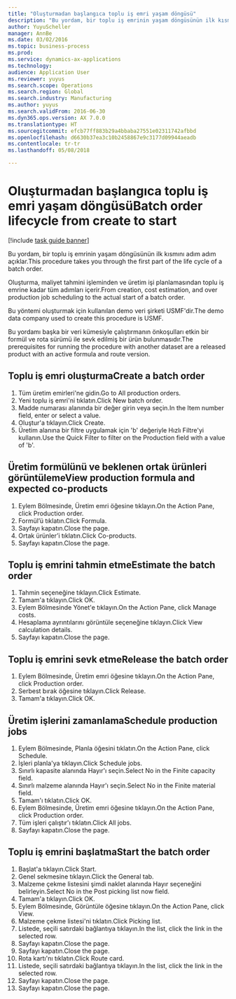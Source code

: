 ```yaml
--- 
title: "Oluşturmadan başlangıca toplu iş emri yaşam döngüsü"
description: "Bu yordam, bir toplu iş emrinin yaşam döngüsünün ilk kısmını adım adım açıklar."
author: YuyuScheller
manager: AnnBe
ms.date: 03/02/2016
ms.topic: business-process
ms.prod: 
ms.service: dynamics-ax-applications
ms.technology: 
audience: Application User
ms.reviewer: yuyus
ms.search.scope: Operations
ms.search.region: Global
ms.search.industry: Manufacturing
ms.author: yuyus
ms.search.validFrom: 2016-06-30
ms.dyn365.ops.version: AX 7.0.0
ms.translationtype: HT
ms.sourcegitcommit: efcb77ff883b29a4bbaba27551e02311742afbbd
ms.openlocfilehash: d6630b37ea3c10b2458867e9c3177d09944aeadb
ms.contentlocale: tr-tr
ms.lasthandoff: 05/08/2018

---
```

# <a name="batch-order-lifecycle-from-create-to-start"></a><span data-ttu-id="78603-103">Oluşturmadan başlangıca toplu iş emri yaşam döngüsü</span><span class="sxs-lookup"><span data-stu-id="78603-103">Batch order lifecycle from create to start</span></span>

[!include [task guide banner](../../includes/task-guide-banner.md)]

<span data-ttu-id="78603-104">Bu yordam, bir toplu iş emrinin yaşam döngüsünün ilk kısmını adım adım açıklar.</span><span class="sxs-lookup"><span data-stu-id="78603-104">This procedure takes you through the first part of the life cycle of a batch order.</span></span>

<span data-ttu-id="78603-105">Oluşturma, maliyet tahmini işleminden ve üretim işi planlamasından toplu iş emrine kadar tüm adımları içerir.</span><span class="sxs-lookup"><span data-stu-id="78603-105">From creation, cost estimation, and over production job scheduling to the actual start of a batch order.</span></span>



<span data-ttu-id="78603-106">Bu yöntemi oluşturmak için kullanılan demo veri şirketi USMF'dir.</span><span class="sxs-lookup"><span data-stu-id="78603-106">The demo data company used to create this procedure is USMF.</span></span> 



<span data-ttu-id="78603-107">Bu yordamı başka bir veri kümesiyle çalıştırmanın önkoşulları etkin bir formül ve rota sürümü ile sevk edilmiş bir ürün bulunmasıdır.</span><span class="sxs-lookup"><span data-stu-id="78603-107">The prerequisites for running the procedure with another dataset are a released product with an active formula and route version.</span></span>


## <a name="create-a-batch-order"></a><span data-ttu-id="78603-108">Toplu iş emri oluşturma</span><span class="sxs-lookup"><span data-stu-id="78603-108">Create a batch order</span></span>
1. <span data-ttu-id="78603-109">Tüm üretim emirleri'ne gidin.</span><span class="sxs-lookup"><span data-stu-id="78603-109">Go to All production orders.</span></span>
2. <span data-ttu-id="78603-110">Yeni toplu iş emri'ni tıklatın.</span><span class="sxs-lookup"><span data-stu-id="78603-110">Click New batch order.</span></span>
3. <span data-ttu-id="78603-111">Madde numarası alanında bir değer girin veya seçin.</span><span class="sxs-lookup"><span data-stu-id="78603-111">In the Item number field, enter or select a value.</span></span>
4. <span data-ttu-id="78603-112">Oluştur'a tıklayın.</span><span class="sxs-lookup"><span data-stu-id="78603-112">Click Create.</span></span>
5. <span data-ttu-id="78603-113">Üretim alanına bir filtre uygulamak için 'b' değeriyle Hızlı Filtre'yi kullanın.</span><span class="sxs-lookup"><span data-stu-id="78603-113">Use the Quick Filter to filter on the Production field with a value of 'b'.</span></span>

## <a name="view-production-formula-and-expected-co-products"></a><span data-ttu-id="78603-114">Üretim formülünü ve beklenen ortak ürünleri görüntüleme</span><span class="sxs-lookup"><span data-stu-id="78603-114">View production formula and expected co-products</span></span>
1. <span data-ttu-id="78603-115">Eylem Bölmesinde, Üretim emri öğesine tıklayın.</span><span class="sxs-lookup"><span data-stu-id="78603-115">On the Action Pane, click Production order.</span></span>
2. <span data-ttu-id="78603-116">Formül’ü tıklatın.</span><span class="sxs-lookup"><span data-stu-id="78603-116">Click Formula.</span></span>
3. <span data-ttu-id="78603-117">Sayfayı kapatın.</span><span class="sxs-lookup"><span data-stu-id="78603-117">Close the page.</span></span>
4. <span data-ttu-id="78603-118">Ortak ürünler’i tıklatın.</span><span class="sxs-lookup"><span data-stu-id="78603-118">Click Co-products.</span></span>
5. <span data-ttu-id="78603-119">Sayfayı kapatın.</span><span class="sxs-lookup"><span data-stu-id="78603-119">Close the page.</span></span>

## <a name="estimate-the-batch-order"></a><span data-ttu-id="78603-120">Toplu iş emrini tahmin etme</span><span class="sxs-lookup"><span data-stu-id="78603-120">Estimate the batch order</span></span>
1. <span data-ttu-id="78603-121">Tahmin seçeneğine tıklayın.</span><span class="sxs-lookup"><span data-stu-id="78603-121">Click Estimate.</span></span>
2. <span data-ttu-id="78603-122">Tamam'a tıklayın.</span><span class="sxs-lookup"><span data-stu-id="78603-122">Click OK.</span></span>
3. <span data-ttu-id="78603-123">Eylem Bölmesinde Yönet'e tıklayın.</span><span class="sxs-lookup"><span data-stu-id="78603-123">On the Action Pane, click Manage costs.</span></span>
4. <span data-ttu-id="78603-124">Hesaplama ayrıntılarını görüntüle seçeneğine tıklayın.</span><span class="sxs-lookup"><span data-stu-id="78603-124">Click View calculation details.</span></span>
5. <span data-ttu-id="78603-125">Sayfayı kapatın.</span><span class="sxs-lookup"><span data-stu-id="78603-125">Close the page.</span></span>

## <a name="release-the-batch-order"></a><span data-ttu-id="78603-126">Toplu iş emrini sevk etme</span><span class="sxs-lookup"><span data-stu-id="78603-126">Release the batch order</span></span>
1. <span data-ttu-id="78603-127">Eylem Bölmesinde, Üretim emri öğesine tıklayın.</span><span class="sxs-lookup"><span data-stu-id="78603-127">On the Action Pane, click Production order.</span></span>
2. <span data-ttu-id="78603-128">Serbest bırak öğesine tıklayın.</span><span class="sxs-lookup"><span data-stu-id="78603-128">Click Release.</span></span>
3. <span data-ttu-id="78603-129">Tamam'a tıklayın.</span><span class="sxs-lookup"><span data-stu-id="78603-129">Click OK.</span></span>

## <a name="schedule-production-jobs"></a><span data-ttu-id="78603-130">Üretim işlerini zamanlama</span><span class="sxs-lookup"><span data-stu-id="78603-130">Schedule production jobs</span></span>
1. <span data-ttu-id="78603-131">Eylem Bölmesinde, Planla öğesini tıklatın.</span><span class="sxs-lookup"><span data-stu-id="78603-131">On the Action Pane, click Schedule.</span></span>
2. <span data-ttu-id="78603-132">İşleri planla'ya tıklayın.</span><span class="sxs-lookup"><span data-stu-id="78603-132">Click Schedule jobs.</span></span>
3. <span data-ttu-id="78603-133">Sınırlı kapasite alanında Hayır'ı seçin.</span><span class="sxs-lookup"><span data-stu-id="78603-133">Select No in the Finite capacity field.</span></span>
4. <span data-ttu-id="78603-134">Sınırlı malzeme alanında Hayır'ı seçin.</span><span class="sxs-lookup"><span data-stu-id="78603-134">Select No in the Finite material field.</span></span>
5. <span data-ttu-id="78603-135">Tamam'ı tıklatın.</span><span class="sxs-lookup"><span data-stu-id="78603-135">Click OK.</span></span>
6. <span data-ttu-id="78603-136">Eylem Bölmesinde, Üretim emri öğesine tıklayın.</span><span class="sxs-lookup"><span data-stu-id="78603-136">On the Action Pane, click Production order.</span></span>
7. <span data-ttu-id="78603-137">Tüm işleri çalıştır'ı tıklatın.</span><span class="sxs-lookup"><span data-stu-id="78603-137">Click All jobs.</span></span>
8. <span data-ttu-id="78603-138">Sayfayı kapatın.</span><span class="sxs-lookup"><span data-stu-id="78603-138">Close the page.</span></span>

## <a name="start-the-batch-order"></a><span data-ttu-id="78603-139">Toplu iş emrini başlatma</span><span class="sxs-lookup"><span data-stu-id="78603-139">Start the batch order</span></span>
1. <span data-ttu-id="78603-140">Başlat'a tıklayın.</span><span class="sxs-lookup"><span data-stu-id="78603-140">Click Start.</span></span>
2. <span data-ttu-id="78603-141">Genel sekmesine tıklayın.</span><span class="sxs-lookup"><span data-stu-id="78603-141">Click the General tab.</span></span>
3. <span data-ttu-id="78603-142">Malzeme çekme listesini şimdi naklet alanında Hayır seçeneğini belirleyin.</span><span class="sxs-lookup"><span data-stu-id="78603-142">Select No in the Post picking list now field.</span></span>
4. <span data-ttu-id="78603-143">Tamam'a tıklayın.</span><span class="sxs-lookup"><span data-stu-id="78603-143">Click OK.</span></span>
5. <span data-ttu-id="78603-144">Eylem Bölmesinde, Görüntüle öğesine tıklayın.</span><span class="sxs-lookup"><span data-stu-id="78603-144">On the Action Pane, click View.</span></span>
6. <span data-ttu-id="78603-145">Malzeme çekme listesi'ni tıklatın.</span><span class="sxs-lookup"><span data-stu-id="78603-145">Click Picking list.</span></span>
7. <span data-ttu-id="78603-146">Listede, seçili satırdaki bağlantıya tıklayın.</span><span class="sxs-lookup"><span data-stu-id="78603-146">In the list, click the link in the selected row.</span></span>
8. <span data-ttu-id="78603-147">Sayfayı kapatın.</span><span class="sxs-lookup"><span data-stu-id="78603-147">Close the page.</span></span>
9. <span data-ttu-id="78603-148">Sayfayı kapatın.</span><span class="sxs-lookup"><span data-stu-id="78603-148">Close the page.</span></span>
10. <span data-ttu-id="78603-149">Rota kartı'nı tıklatın.</span><span class="sxs-lookup"><span data-stu-id="78603-149">Click Route card.</span></span>
11. <span data-ttu-id="78603-150">Listede, seçili satırdaki bağlantıya tıklayın.</span><span class="sxs-lookup"><span data-stu-id="78603-150">In the list, click the link in the selected row.</span></span>
12. <span data-ttu-id="78603-151">Sayfayı kapatın.</span><span class="sxs-lookup"><span data-stu-id="78603-151">Close the page.</span></span>
13. <span data-ttu-id="78603-152">Sayfayı kapatın.</span><span class="sxs-lookup"><span data-stu-id="78603-152">Close the page.</span></span>


